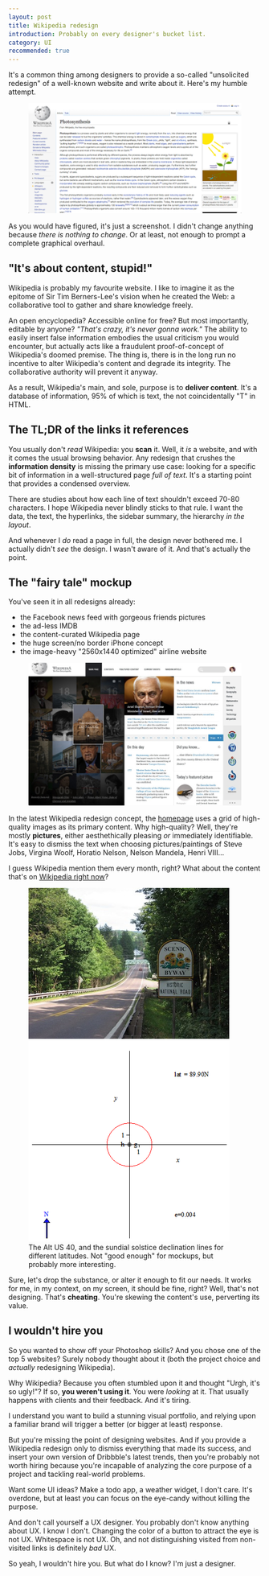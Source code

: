 ```yaml
---
layout: post
title: Wikipedia redesign
introduction: Probably on every designer's bucket list.
category: UI
recommended: true
---
```


It's a common thing among designers to provide a so-called "unsolicited redesign" of a well-known website and write about it. Here's my humble attempt.

<figure>
  <a href="/images/wikipedia-redesign-full.png"><img alt="Wikipedia Redesign" src="/images/wikipedia-redesign.png"></a>
</figure>

As you would have figured, it's just a screenshot. I didn't change anything because *there is nothing to change*. Or at least, not enough to prompt a complete graphical overhaul.

## "It's about content, stupid!"

Wikipedia is probably my favourite website. I like to imagine it as the epitome of Sir Tim Berners-Lee's vision when he created the Web: a collaborative tool to gather and share knowledge freely.

An open encyclopedia? Accessible online for free? But most importantly, editable by anyone? *"That's crazy, it's never gonna work."* The ability to easily insert false information embodies the usual criticism you would encounter, but actually acts like a fraudulent proof-of-concept of Wikipedia's doomed premise. The thing is, there is in the long run no incentive to alter Wikipedia's content and degrade its integrity. The collaborative authority will prevent it anyway.

As a result, Wikipedia's main, and sole, purpose is to **deliver content**. It's a database of information, 95% of which is text, the not coincidentally "T" in HTML.

## The TL;DR of the links it references

You usually don't *read* Wikipedia: you **scan** it. Well, it *is* a website, and with it comes the usual browsing behavior. Any redesign that crushes the **information density** is missing the primary use case: looking for a specific bit of information in a well-structured page *full of text*. It's a starting point that provides a condensed overview.

There are studies about how each line of text shouldn't exceed 70-80 characters. I hope Wikipedia never blindly sticks to that rule. I want the data, the text, the hyperlinks, the sidebar summary, the hierarchy *in the layout*.

And whenever I *do* read a page in full, the design never bothered me. I actually didn't *see* the design. I wasn't aware of it. And that's actually the point.

## The "fairy tale" mockup

You've seen it in all redesigns already:

* the Facebook news feed with gorgeous friends pictures
* the ad-less IMDB
* the content-curated Wikipedia page
* the huge screen/no border iPhone concept
* the image-heavy "2560x1440 optimized" airline website

<figure>
  <a href="http://cdn.gkvasnikov.com/img/design-1.jpg"><img alt="Funky Wikipedia" src="/images/funky-hp.jpg"></a>
</figure>

In the latest Wikipedia redesign concept, the [homepage](http://cdn.gkvasnikov.com/img/design-1.jpg) uses a grid of high-quality images as its primary content. Why high-quality? Well, they're mostly **pictures**, either aesthethically pleasing *or* immediately identifiable. It's easy to dismiss the text when choosing pictures/paintings of Steve Jobs, Virgina Woolf, Horatio Nelson, Nelson Mandela, Henri VIII...

I guess Wikipedia mention them every month, right? What about the content that's on [Wikipedia right now](http://en.wikipedia.org/wiki/Main_Page)?

<figure>
  <img alt="Nichiren" src="/images/national-road.jpg">
  <img alt="Sundial solstice" src="/images/sundial-solstice.gif"><br>
  <figcaption>The Alt US 40, and the sundial solstice declination lines for different latitudes. Not "good enough" for mockups, but probably more interesting.</figcaption>
</figure>

Sure, let's drop the substance, or alter it enough to fit our needs. It works for me, in my context, on my screen, it should be fine, right? Well, that's not designing. That's **cheating**. You're skewing the content's use, perverting its value.

## I wouldn't hire you

So you wanted to show off your Photoshop skills? And you chose one of the top 5 websites? Surely nobody thought about it (both the project choice and *actually* redesigning Wikipedia).

Why Wikipedia? Because you often stumbled upon it and thought "Urgh, it's so ugly!"? If so, **you weren't using it**. You were *looking* at it. That usually happens with clients and their feedback. And it's tiring.

I understand you want to build a stunning visual portfolio, and relying upon a familiar brand will trigger a better (or bigger at least) response.

But you're missing the point of designing websites. And if you provide a Wikipedia redesign only to dismiss everything that made its success, and insert your own version of Dribbble's latest trends, then you're probably not worth hiring because you're incapable of analyzing the core purpose of a project and tackling real-world problems.

Want some UI ideas? Make a todo app, a weather widget, I don't care. It's overdone, but at least you can focus on the eye-candy without killing the purpose.

And don't call yourself a UX designer. You probably don't know anything about UX. I know I don't. Changing the color of a button to attract the eye is not UX. Whitespace is not UX. Oh, and not distinguishing visited from non-visited links is definitely *bad* UX.

So yeah, I wouldn't hire you. But what do I know? I'm just a designer.